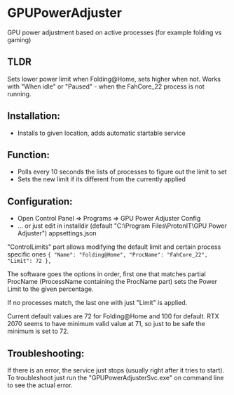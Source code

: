 # GPUPowerAdjuster
GPU power adjustment based on active processes (for example folding vs gaming)

## TLDR
Sets lower power limit when Folding@Home, sets higher when not. Works with "When idle" or "Paused" - when the FahCore_22 process is not running.


## Installation:
- Installs to given location, adds automatic startable service

## Function:
- Polls every 10 seconds the lists of processes to figure out the limit to set
- Sets the new limit if its different from the currently applied

## Configuration:
- Open Control Panel => Programs => GPU Power Adjuster Config
- ... or just edit in installdir (default "C:\Program Files\ProtonIT\GPU Power Adjuster") appsettings.json

"ControlLimits" part allows modifying the default limit and certain process specific ones
`
      {
        "Name": "Folding@Home",
        "ProcName": "FahCore_22",
        "Limit": 72
      },
`

The software goes the options in order, first one that matches partial ProcName (ProcessName containing the ProcName part) sets the Power Limit to the given percentage.

If no processes match, the last one with just "Limit" is applied.

Current default values are 72 for Folding@Home and 100 for default. RTX 2070 seems to have minimum valid value at 71, so just to be safe the minimum is set to 72.

## Troubleshooting:

If there is an error, the service just stops (usually right after it tries to start). To troubleshoot just run the "GPUPowerAdjusterSvc.exe" on command line to see the actual error.

